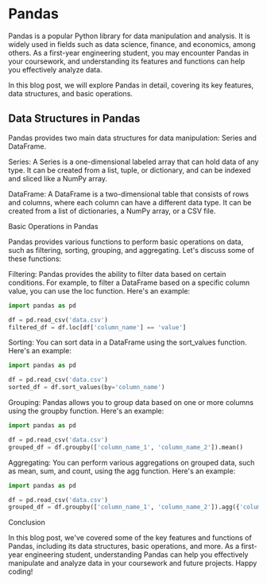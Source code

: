 # Pandas

Pandas is a popular Python library for data manipulation and analysis. It is widely used in fields such as data science, finance, and economics, among others. As a first-year engineering student, you may encounter Pandas in your coursework, and understanding its features and functions can help you effectively analyze data.

In this blog post, we will explore Pandas in detail, covering its key features, data structures, and basic operations.

## Data Structures in Pandas

Pandas provides two main data structures for data manipulation: Series and DataFrame.

Series: A Series is a one-dimensional labeled array that can hold data of any type. It can be created from a list, tuple, or dictionary, and can be indexed and sliced like a NumPy array.

DataFrame: A DataFrame is a two-dimensional table that consists of rows and columns, where each column can have a different data type. It can be created from a list of dictionaries, a NumPy array, or a CSV file.

Basic Operations in Pandas

Pandas provides various functions to perform basic operations on data, such as filtering, sorting, grouping, and aggregating. Let's discuss some of these functions:

Filtering: Pandas provides the ability to filter data based on certain conditions. For example, to filter a DataFrame based on a specific column value, you can use the loc function. Here's an example:

````python
import pandas as pd

df = pd.read_csv('data.csv')
filtered_df = df.loc[df['column_name'] == 'value']
````

Sorting: You can sort data in a DataFrame using the sort_values function. Here's an example:

````python
import pandas as pd

df = pd.read_csv('data.csv')
sorted_df = df.sort_values(by='column_name')
````

Grouping: Pandas allows you to group data based on one or more columns using the groupby function. Here's an example:

````python
import pandas as pd

df = pd.read_csv('data.csv')
grouped_df = df.groupby(['column_name_1', 'column_name_2']).mean()
````

Aggregating: You can perform various aggregations on grouped data, such as mean, sum, and count, using the agg function. Here's an example:

````python
import pandas as pd

df = pd.read_csv('data.csv')
grouped_df = df.groupby(['column_name_1', 'column_name_2']).agg({'column_name_3': 'mean', 'column_name_4': 'sum'})
````


Conclusion

In this blog post, we've covered some of the key features and functions of Pandas, including its data structures, basic operations, and more. As a first-year engineering student, understanding Pandas can help you effectively manipulate and analyze data in your coursework and future projects. Happy coding!
